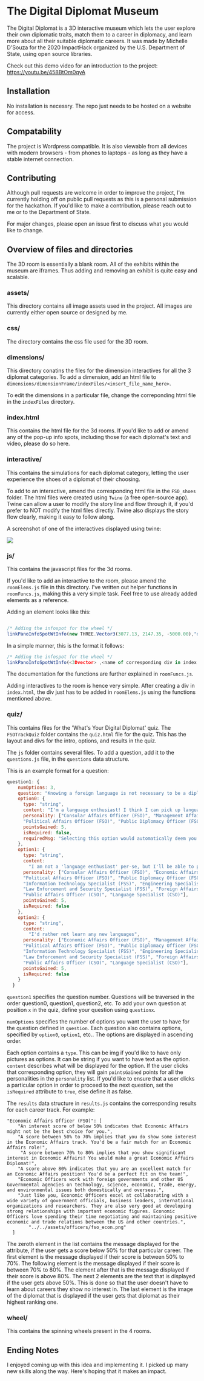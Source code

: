 # The Digital Diplomat Museum

The Digital Diplomat is a 3D interactive museum which lets the user explore their own diplomatic traits, match them to a career in diplomacy, and learn more about all their suitable diplomatic careers. It was made by Michelle D'Souza for the 2020 ImpactHack organized by the U.S. Department of State, using open source libraries.

Check out this demo video for an introduction to the project: https://youtu.be/458BtOm0qyA

## Installation

No installation is necessry. The repo just needs to be hosted on a website for access.

## Compatability

The project is Wordpress compatible. It is also viewable from all devices with modern browsers - from phones to laptops - as long as they have a stable internet connection.

## Contributing
Although pull requests are welcome in order to improve the project, I'm currently holding off on public pull requests as this is a personal submission for the hackathon. If you'd like to make a contribution, please reach out to me or to the Department of State.

For major changes, please open an issue first to discuss what you would like to change.


## Overview of files and directories

The 3D room is essentially a blank room. All of the exhibits within the museum are iframes. Thus adding and removing an exhibit is quite easy and scalable.

### assets/
This directory contains all image assets used in the project. All images are currently either open source or designed by me.

### css/
The directory contains the css file used for the 3D room.

### dimensions/
This directory conatins the files for the dimension interactives for all the 3 diplomat categories. To add a dimension, add an html file to `dimensions/dimensionFrame/indexFiles/<insert_file_name_here>`.

To edit the dimensions in a particular file, change the correponding html file in the `indexFiles` directory.

### index.html
This contains the html file for the 3d rooms. If you'd like to add or amend any of the pop-up info spots, including those for each diplomat's text and video, please do so here.

### interactive/
This contains the simulations for each diplomat category, letting the user experience the shoes of a diplomat of their choosing.

To add to an interactive, amend the corresponding html file in the `FSO_shoes` folder. The html files were created using `Twine` (a free open-source app). Twine can allow a user to modify the story line and flow through it, if you'd prefer to NOT modify the html files directly. Twine also displays the story flow clearly, making it easy to follow along.

A screenshot of one of the interactives displayed using twine:

![](https://i.imgur.com/slvMmk3.jpg)


### js/
This contains the javascript files for the 3d rooms.

If you'd like to add an interactive to the room, please amend the `roomElems.js` file in this directory. I've written out helper functions in `roomFuncs.js`, making this a very simple task. Feel free to use already added elements as a reference.

Adding an element looks like this:

```javascript

/* Adding the infospot for the wheel */
linkPanoInfoSpotWtInfo(new THREE.Vector3(3077.13, 2147.35, -5000.00),"diplomatic-wheel-info" , false, blackRoom, "info for wheel", PANOLENS.DataImage.Info);
```

In a simple manner, this is the format it follows:

```javascript
/* Adding the infospot for the wheel */
linkPanoInfoSpotWtInfo(<3Dvector> ,<name of corresponding div in index.html> , <boolean representing whether you'd want to display this on the navbar> , <panolens room that you'd like this in>, <title that you'd like to have on the navbar>, <icon image>);
```

The documentation for the functions are further explained in `roomFuncs.js`.

Adding interactives to the room is hence very simple. After creating a div in `index.html`, the div just has to be added in `roomElems.js` using the functions mentioned above.

### quiz/
This contains files for the 'What's Your Digital Diplomat' quiz. The `FSOTrackQuiz` folder contains the `quiz.html` file for the quiz. This has the layout and divs for the intro, options, and results in the quiz. 

The `js` folder contains several files. To add a question, add it to the `questions.js` file, in the `questions` data structure.

This is an example format for a question:

```javascript
question1: {
  	numOptions: 3,
    question: "Knowing a foreign language is not necessary to be a diplomat. But out of curiosity - how comfortable are you with learning and using foreign languages?",
    option0: {
      type: "string",
      content: "I'm a language enthusiast! I think I can pick up languages quite well and would love to incorporate this skill in my job.",
      personality: ["Consular Affairs Officer (FSO)", "Management Affairs Officer (FSO)",
      "Political Affairs Officer (FSO)", "Public Diplomacy Officer (FSO)", "International Programs and English Language Specialist (FSS)", "Language Specialist (CSO)"],
      pointsGained: 5,
      isRequired: false,
      requiredMsg: "Selecting this option would automatically deem you unfit for this position."
    },
    option1: {
      type: "string",
      content:
        "I am not a 'language enthusiast' per-se, but I'll be able to pick up a language with sufficient training",
      personality: ["Consular Affairs Officer (FSO)", "Economic Affairs Officer (FSO)", "Management Affairs Officer (FSO)",
      "Political Affairs Officer (FSO)", "Public Diplomacy Officer (FSO)", "Medical and Health Specialist (FSS)", 
      "Information Technology Specialist (FSS)", "Engineering Specialist (FSS)", "International Programs and English Language Specialist (FSS)",
      "Law Enforcement and Security Specialist (FSS)", "Foreign Affairs Officer (CSO)",  "Information Technology Management Officer (CSO)", "Intelligence Series Officer (CSO)",
      "Public Affairs Officer (CSO)", "Language Specialist (CSO)"],
      pointsGained: 5,
      isRequired: false
    },
    option2: {
      type: "string",
      content:
        "I'd rather not learn any new languages",
      personality: ["Economic Affairs Officer (FSO)", "Management Affairs Officer (FSO)",
      "Political Affairs Officer (FSO)", "Public Diplomacy Officer (FSO)", "Medical and Health Specialist (FSS)", 
      "Information Technology Specialist (FSS)", "Engineering Specialist (FSS)", "International Programs and English Language Specialist (FSS)",
      "Law Enforcement and Security Specialist (FSS)", "Foreign Affairs Officer (CSO)",  "Information Technology Management Officer (CSO)", "Intelligence Series Officer (CSO)",
      "Public Affairs Officer (CSO)", "Language Specialist (CSO)"],
      pointsGained: 5,
      isRequired: false
    }
  }

```

`question1` specifies the question number. Questions will be traversed in the order question0, question1, question2, etc.
To add your own question at position `x` in the quiz, define your question using `questionx`.

`numOptions` specifies the number of options you want the user to have for the question defined in `question`. Each question also contains options, specified by `option0`, `option1`, etc.. The options are displayed in ascending order.

Each option contains a `type`. This can be img if you'd like to have only pictures as options. It can be string if you want to have text as the option. `content` describes what will be displayed for the option. If the user clicks that corresponding option, they will gain `pointsGained` points for all the personalities in the `personality` list. If you'd like to ensure that a user clicks a particular option in order to proceed to the next question, set the `isRequired` attribute to `true`, else define it as false.

The `results` data structure in `results.js` contains the corresponding results for each career track. For example:
```javascript=
"Economic Affairs Officer (FSO)": [
    "An interest score of below 50% indicates that Economic Affairs might not be the best choice for you.",
    "A score between 50% to 70% implies that you do show some interest in the Economic Affairs track. You'd be a fair match for an Economic Affairs role!",
     "A score between 70% to 80% implies that you show significant interest in Economic Affairs! You would make a great Economic Affairs Diplomat!",
    "A score above 80% indicates that you are an excellent match for an Economic Affairs position! You'd be a perfect fit on the team!",
    "Economic Officers work with foreign governments and other US Governmental agencies on technology, science, economic, trade, energy, and environmental issues both domestically and overseas.",
    "Just like you, Economic Officers excel at collaborating with a wide variety of government officials, business leaders, international organizations and researchers. They are also very good at developing strong relationships with important economic figures. Economic Officers love spending their time negotiating and maintaining positive economic and trade relations between the US and other countries.",
        "../../assets/officers/fso_econ.png"
  ]
```

The zeroth element in the list contains the message displayed for the attribute, if the user gets a score below 50% for that particular career. The first element is the message displayed if their score is between 50% to 70%. The following element is the message displayed if their score is between 70% to 80%. The element after that is the message displayed if their score is above 80%. The next 2 elements are the text that is displayed if the user gets above 50%. This is done so that the user doesn't have to learn about careers they show no interest in. The last element is the image of the diplomat that is displayed if the user gets that diplomat as their highest ranking one.

### wheel/

This contains the spinning wheels present in the 4 rooms.

## Ending Notes

I enjoyed coming up with this idea and implementing it. I picked up many new skills along the way. Here's hoping that it makes an impact.


